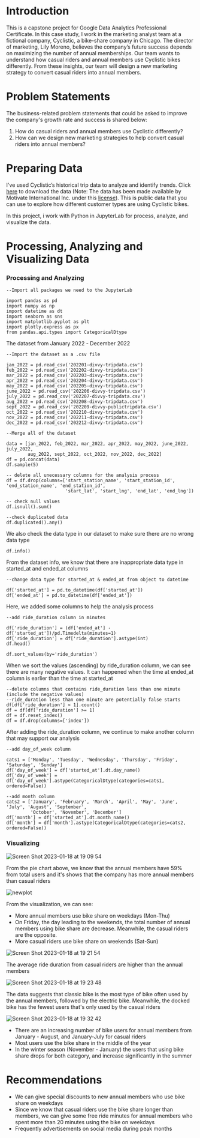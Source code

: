 # Introduction

This is a capstone project for Google Data Analytics Professional Certificate. In this case study, I work in the marketing analyst team at a fictional company, Cyclistic, a bike-share company in Chicago. The director of marketing, Lily Moreno, believes the company’s future success depends on maximizing the number of annual memberships. Our team wants to understand how casual riders and annual members use Cyclistic bikes differently. From these insights, our team will design a new marketing strategy to convert casual riders into annual members.

# Problem Statements
The business-related problem statements that could be asked to improve the company's growth rate and success is shared below:
1. How do casual riders and annual members use Cyclistic differently?
2. How can we design new marketing strategies to help convert casual riders into annual members?

# Preparing Data

I've used Cyclistic’s historical trip data to analyze and identify trends. Click [here](https://divvy-tripdata.s3.amazonaws.com/index.html) to download the data (Note: The data has been made available by Motivate International Inc. under this [license](https://ride.divvybikes.com/data-license-agreement)). This is public data that you can use to explore how different customer types are using Cyclistic bikes. 

In this project, i work with Python in JupyterLab for process, analyze, and visualize the data. 



# Processing, Analyzing and Visualizing Data
### Processing and Analyzing
```
--Import all packages we need to the JupyterLab

import pandas as pd
import numpy as np
import datetime as dt
import seaborn as sns
import matplotlib.pyplot as plt
import plotly.express as px
from pandas.api.types import CategoricalDtype
```

The dataset from January 2022 - December 2022

```
--Import the dataset as a .csv file

jan_2022 = pd.read_csv('202201-divvy-tripdata.csv')
feb_2022 = pd.read_csv('202202-divvy-tripdata.csv')
mar_2022 = pd.read_csv('202203-divvy-tripdata.csv')
apr_2022 = pd.read_csv('202204-divvy-tripdata.csv')
may_2022 = pd.read_csv('202205-divvy-tripdata.csv')
june_2022 = pd.read_csv('202206-divvy-tripdata.csv')
july_2022 = pd.read_csv('202207-divvy-tripdata.csv')
aug_2022 = pd.read_csv('202208-divvy-tripdata.csv')
sept_2022 = pd.read_csv('202209-divvy-publictripdata.csv')
oct_2022 = pd.read_csv('202210-divvy-tripdata.csv')
nov_2022 = pd.read_csv('202211-divvy-tripdata.csv')
dec_2022 = pd.read_csv('202212-divvy-tripdata.csv')
```

```
--Merge all of the dataset

data = [jan_2022, feb_2022, mar_2022, apr_2022, may_2022, june_2022, july_2022, 
        aug_2022, sept_2022, oct_2022, nov_2022, dec_2022]
df = pd.concat(data)
df.sample(5)
```

```
-- delete all unecessary columns for the analysis process
df = df.drop(columns=['start_station_name', 'start_station_id', 'end_station_name', 'end_station_id', 
                      'start_lat', 'start_lng', 'end_lat', 'end_lng'])
```

```
-- check null values
df.isnull().sum()
```

```
--check duplicated data
df.duplicated().any()
```
We also check the data type in our dataset to make sure there are no wrong data type

```
df.info()
```
From the dataset info, we know that there are inappropriate data type in started_at and ended_at columns
```
--change data type for started_at & ended_at from object to datetime

df['started_at'] = pd.to_datetime(df['started_at'])
df['ended_at'] = pd.to_datetime(df['ended_at'])
```

Here, we added some columns to help the analysis process
```
--add ride_duration column in minutes

df['ride_duration'] = (df['ended_at'] - df['started_at'])/pd.Timedelta(minutes=1)
df['ride_duration'] = df['ride_duration'].astype(int)
df.head()
```
```
df.sort_values(by='ride_duration')
```
When we sort the values (ascending) by ride_duration column, we can see there are many negative values. It can happened when the time at ended_at column is earlier than the time at started_at
```
--delete columns that contains ride_duration less than one minute (include the negative values)
--ride_duration less than one minute are potentially false starts
df[df['ride_duration'] < 1].count()
df = df[df['ride_duration'] >= 1]
df = df.reset_index()
df = df.drop(columns=['index'])
```

After adding the ride_duration column, we continue to make another column that may support our analysis
```
--add day_of_week column

cats1 = ['Monday', 'Tuesday', 'Wednesday', 'Thursday', 'Friday', 'Saturday', 'Sunday']
df['day_of_week'] = df['started_at'].dt.day_name()
df['day_of_week'] = df['day_of_week'].astype(CategoricalDtype(categories=cats1, ordered=False))
```
```
--add month column
cats2 = ['January', 'February', 'March', 'April', 'May', 'June', 'July', 'August', 'September', 
         'October', 'November', 'December']
df['month'] = df['started_at'].dt.month_name()
df['month'] = df['month'].astype(CategoricalDtype(categories=cats2, ordered=False))
```

### Visualizing
![Screen Shot 2023-01-18 at 19 09 54](https://user-images.githubusercontent.com/122350261/213168196-59c9643d-6f74-4d35-9c8d-d90a348a8e9b.png)

From the pie chart above, we know that the annual members have 59% from total users and it's shows that the company has more annual members than casual riders

![newplot](https://user-images.githubusercontent.com/122350261/213168564-99d3eed7-f76a-4b24-ba57-c576fd242c2b.png)

From the visualization, we can see:
- More annual members use bike share on weekdays (Mon-Thu)
- On Friday, the day leading to the weekends, the total number of annual members using bike share are decrease. Meanwhile, the casual riders are the opposite.
- More casual riders use bike share on weekends (Sat-Sun)

![Screen Shot 2023-01-18 at 19 21 54](https://user-images.githubusercontent.com/122350261/213170329-f4e00aea-ef4b-42b6-be10-e9804c442dea.png)

The average ride duration from casual riders are higher than the annual members

![Screen Shot 2023-01-18 at 19 23 48](https://user-images.githubusercontent.com/122350261/213170672-af85f238-5e74-4f63-b32f-3123d8810d3a.png)

The data suggests that classic bike is the most type of bike often used by the annual members, followed by the electric bike. Meanwhile, the docked bike has the fewest users that's only used by the casual riders

![Screen Shot 2023-01-18 at 19 32 42](https://user-images.githubusercontent.com/122350261/213172443-c2e2f43e-ab49-402e-94aa-8423425bef38.png)

- There are an increasing number of bike users for annual members from January - August, and January-July for casual riders
- Most users use the bike share in the middle of the year
- In the winter season (November - January) the users that using bike share drops for both category, and increase significantly in the summer

# Recommendations
- We can give special discounts to new annual members who use bike share on weekdays
- Since we know that casual riders use the bike share longer than members, we can give some free ride minutes for annual members who spent more than 20 minutes using the bike on weekdays
- Frequently advertisements on social media during peak months

